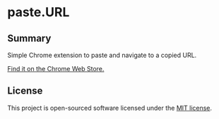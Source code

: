 paste.URL
======

Summary
-------
Simple Chrome extension to paste and navigate to a copied URL.

[Find it on the Chrome Web Store.](https://chrome.google.com/webstore/detail/pasteurl/pdmdajhcdelodpkghpidenngfienklem)

License
-------

This project is open-sourced software licensed under the [MIT license](https://opensource.org/licenses/MIT).
